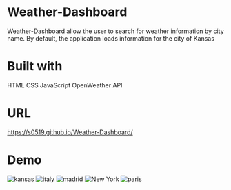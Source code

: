 # Weather-Dashboard
Weather-Dashboard allow the user to search for weather information by city name. 
By default, the application loads information for the city of Kansas 



# Built with
HTML
CSS
JavaScript
OpenWeather API



# URL
https://s0519.github.io/Weather-Dashboard/


# Demo
![kansas](https://user-images.githubusercontent.com/80322588/120113573-b09bcb80-c140-11eb-80de-8e56e2d7d8cb.png)
![italy](https://user-images.githubusercontent.com/80322588/120113582-b98c9d00-c140-11eb-8aa8-290e57da3462.png)
![madrid](https://user-images.githubusercontent.com/80322588/120113585-bee9e780-c140-11eb-9a93-aa9d2c5f0694.png)
![New York](https://user-images.githubusercontent.com/80322588/120113587-c3160500-c140-11eb-8faa-60d0220dd0dc.png)
![paris](https://user-images.githubusercontent.com/80322588/120113597-c9a47c80-c140-11eb-90b1-6425db53ba6b.png)


  
